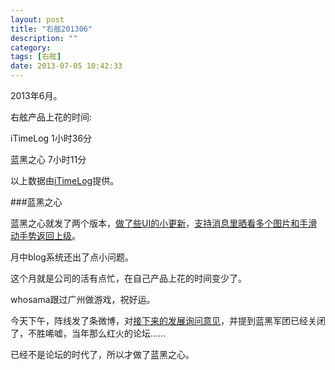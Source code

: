 ```yaml
---
layout: post
title: "右舷201306"
description: ""
category: 
tags: [右舷]
date: 2013-07-05 10:42:33
---
```


2013年6月。

右舷产品上花的时间:

iTimeLog 1小时36分

蓝黑之心 7小时11分

以上数据由[iTimeLog](https://itunes.apple.com/cn/app/itimelog/id423263073?l=en&mt=8)提供。

###蓝黑之心

蓝黑之心就发了两个版本，[做了些UI的小更新](http://laihj.me/2013/06/08/nera19/)，[支持消息里晒看多个图片和手滑动手势返回上级](http://laihj.app/2013/06/25/nera-20/)。

月中blog系统还出了点小问题。

这个月就是公司的活有点忙，在自己产品上花的时间变少了。

whosama跟过广州做游戏，祝好运。

今天下午，阵线发了条微博，对[接下来的发展询问意见](http://bbs.inter1908.net/showtopic-69960.html)，并提到蓝黑军团已经关闭了，不胜唏嘘，当年那么红火的论坛……

已经不是论坛的时代了，所以才做了蓝黑之心。


